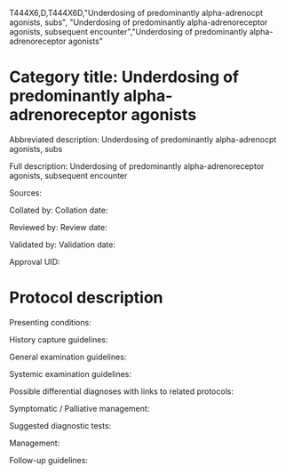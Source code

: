 T444X6,D,T444X6D,"Underdosing of predominantly alpha-adrenocpt agonists, subs", "Underdosing of predominantly alpha-adrenoreceptor agonists, subsequent encounter","Underdosing of predominantly alpha-adrenoreceptor agonists"
# Category title: Underdosing of predominantly alpha-adrenoreceptor agonists

Abbreviated description: Underdosing of predominantly alpha-adrenocpt agonists, subs

Full description: Underdosing of predominantly alpha-adrenoreceptor agonists, subsequent encounter

Sources:

Collated by:
Collation date:

Reviewed by:
Review date:

Validated by:
Validation date:

Approval UID:

# Protocol description

Presenting conditions:

History capture guidelines:

General examination guidelines:

Systemic examination guidelines:

Possible differential diagnoses with links to related protocols:

Symptomatic / Palliative management:

Suggested diagnostic tests:

Management:

Follow-up guidelines:
